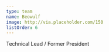 ```yaml
---
type: team
name: Beowulf
image: http://via.placeholder.com/150
listOrder: 6
---
```


Technical Lead / Former President
